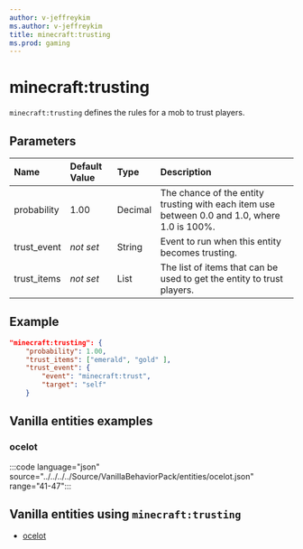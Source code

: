 ```yaml
---
author: v-jeffreykim
ms.author: v-jeffreykim
title: minecraft:trusting
ms.prod: gaming
---
```


# minecraft:trusting

`minecraft:trusting` defines the rules for a mob to trust players.

## Parameters

|Name |Default Value  |Type  |Description  |
|:-----------|:-----------|:-----------|:-----------|
| probability| 1.00| Decimal| The chance of the entity trusting with each item use between 0.0 and 1.0, where 1.0 is 100%. |
| trust_event| *not set*| String| Event to run when this entity becomes trusting. |
| trust_items| *not set*| List| The list of items that can be used to get the entity to trust players. |

## Example

```json
"minecraft:trusting": {
    "probability": 1.00,
    "trust_items": ["emerald", "gold" ],
    "trust_event": {
        "event": "minecraft:trust",
        "target": "self"
    }
```

## Vanilla entities examples

### ocelot

:::code language="json" source="../../../../Source/VanillaBehaviorPack/entities/ocelot.json" range="41-47":::

## Vanilla entities using `minecraft:trusting`

- [ocelot](../../../../Source/VanillaBehaviorPack_Snippets/entities/ocelot.md)